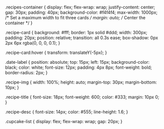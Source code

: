 .recipes-container {
  display: flex;
  flex-wrap: wrap;
  justify-content: center;
  gap: 30px;
  padding: 40px;
  background-color: #f4f4f4;
  max-width: 1000px; /* Set a maximum width to fit three cards */
  margin: auto; /* Center the container */
}

.recipe-card {
  background: #fff;
  border: 1px solid #ddd;
  width: 300px;
  padding: 20px;
  position: relative;
  transition: all 0.3s ease;
  box-shadow: 0px 2px 6px rgba(0, 0, 0, 0.1);
}

.recipe-card:hover {
  transform: translateY(-5px);
}

.date-label {
  position: absolute;
  top: 15px;
  left: 15px;
  background-color: black;
  color: white;
  font-size: 12px;
  padding: 4px 8px;
  font-weight: bold;
  border-radius: 2px;
}

.recipe-img {
  width: 100%;
  height: auto;
  margin-top: 30px;
  margin-bottom: 10px;
}

.recipe-title {
  font-size: 18px;
  font-weight: 600;
  color: #333;
  margin: 10px 0;
}

.recipe-desc {
  font-size: 14px;
  color: #555;
  line-height: 1.6;
}

.cupcake-list {
  display: flex;
  flex-wrap: wrap;
  gap: 20px;
}
